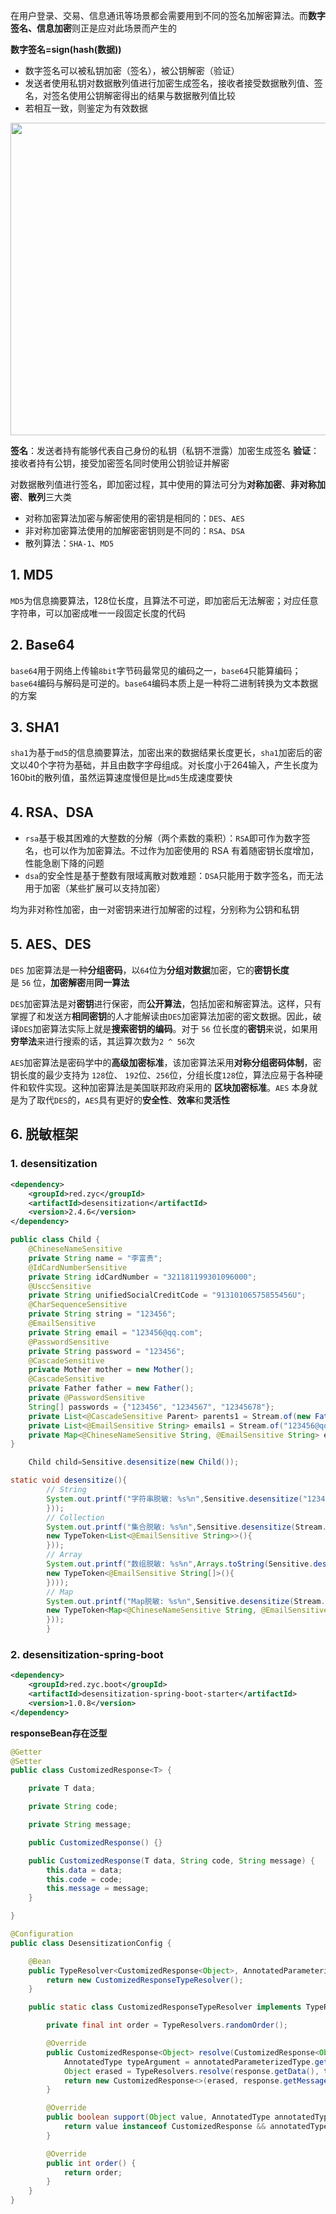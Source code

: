 在用户登录、交易、信息通讯等场景都会需要用到不同的签名加解密算法。而**数字签名、信息加密**则正是应对此场景而产生的

**数字签名=sign(hash(数据))**
- 数字签名可以被私钥加密（签名），被公钥解密（验证）
- 发送者使用私钥对数据散列值进行加密生成签名，接收者接受数据散列值、签名，对签名使用公钥解密得出的结果与数据散列值比较
- 若相互一致，则鉴定为有效数据

<img src="D:\Project\IT-notes\技术要点\img\数字签名.jpg" style="width:700px;height:500px;" />

**签名**：发送者持有能够代表自己身份的私钥（私钥不泄露）加密生成签名
**验证**：接收者持有公钥，接受加密签名同时使用公钥验证并解密

对数据散列值进行签名，即加密过程，其中使用的算法可分为**对称加密**、**非对称加密**、**散列**三大类
- 对称加密算法加密与解密使用的密钥是相同的：`DES`、`AES`
- 非对称加密算法使用的加解密密钥则是不同的：`RSA`、`DSA`
- 散列算法：`SHA-1`、`MD5`

## 1. MD5
`MD5`为信息摘要算法，128位长度，且算法不可逆，即加密后无法解密；对应任意字符串，可以加密成唯一一段固定长度的代码

## 2. Base64
`base64`用于网络上传输`8bit`字节码最常见的编码之一，`base64`只能算编码；`base64`编码与解码是可逆的。`base64`编码本质上是一种将二进制转换为文本数据的方案

## 3. SHA1
`sha1`为基于`md5`的信息摘要算法，加密出来的数据结果长度更长，`sha1`加密后的密文以40个字符为基础，并且由数字字母组成。对长度小于264输入，产生长度为160bit的散列值，虽然运算速度慢但是比`md5`生成速度要快

## 4. RSA、DSA
- `rsa`基于极其困难的大整数的分解（两个素数的乘积）：`RSA`即可作为数字签名，也可以作为加密算法。不过作为加密使用的 RSA 有着随密钥长度增加，性能急剧下降的问题
- `dsa`的安全性是基于整数有限域离散对数难题：`DSA`只能用于数字签名，而无法用于加密（某些扩展可以支持加密）

均为非对称性加密，由一对密钥来进行加解密的过程，分别称为公钥和私钥

## 5. AES、DES
`DES` 加密算法是一种**分组密码**，以`64`位为**分组对数据**加密，它的**密钥长度**是 `56` 位，**加密解密**用**同一算法**

`DES`加密算法是对**密钥**进行保密，而**公开算法**，包括加密和解密算法。这样，只有掌握了和发送方**相同密钥**的人才能解读由`DES`加密算法加密的密文数据。因此，破译`DES`加密算法实际上就是**搜索密钥的编码**。对于 `56` 位长度的**密钥**来说，如果用**穷举法**来进行搜索的话，其运算次数为`2 ^ 56`次

`AES`加密算法是密码学中的**高级加密标准**，该加密算法采用**对称分组密码体制**，密钥长度的最少支持为 `128`位、 `192`位、`256`位，分组长度`128`位，算法应易于各种硬件和软件实现。这种加密算法是美国联邦政府采用的 **区块加密标准**。`AES` 本身就是为了取代`DES`的，`AES`具有更好的**安全性**、**效率**和**灵活性**

## 6. 脱敏框架
### 1. desensitization
```xml
<dependency>
    <groupId>red.zyc</groupId>
    <artifactId>desensitization</artifactId>
    <version>2.4.6</version>
</dependency>
```

```java
public class Child {
    @ChineseNameSensitive
    private String name = "李富贵";
    @IdCardNumberSensitive
    private String idCardNumber = "321181199301096000";
    @UsccSensitive
    private String unifiedSocialCreditCode = "91310106575855456U";
    @CharSequenceSensitive
    private String string = "123456";
    @EmailSensitive
    private String email = "123456@qq.com";
    @PasswordSensitive
    private String password = "123456";
    @CascadeSensitive
    private Mother mother = new Mother();
    @CascadeSensitive
    private Father father = new Father();
    private @PasswordSensitive
    String[] passwords = {"123456", "1234567", "12345678"};
    private List<@CascadeSensitive Parent> parents1 = Stream.of(new Father(), new Mother()).collect(Collectors.toList());
    private List<@EmailSensitive String> emails1 = Stream.of("123456@qq.com", "1234567@qq.com", "1234568@qq.com").collect(Collectors.toList());
    private Map<@ChineseNameSensitive String, @EmailSensitive String> emails2 = Stream.of("张三", "李四", "小明").collect(Collectors.toMap(s -> s, s -> "123456@qq.com"));
}
```

```java
	Child child=Sensitive.desensitize(new Child());
```

```java
static void desensitize(){
        // String
        System.out.printf("字符串脱敏: %s%n",Sensitive.desensitize("123456@qq.com",new TypeToken<@EmailSensitive String>(){
        }));
        // Collection
        System.out.printf("集合脱敏: %s%n",Sensitive.desensitize(Stream.of("123456@qq.com","1234567@qq.com","1234568@qq.com").collect(Collectors.toList()),
        new TypeToken<List<@EmailSensitive String>>(){
        }));
        // Array
        System.out.printf("数组脱敏: %s%n",Arrays.toString(Sensitive.desensitize(new String[]{"123456@qq.com","1234567@qq.com","12345678@qq.com"},
        new TypeToken<@EmailSensitive String[]>(){
        })));
        // Map
        System.out.printf("Map脱敏: %s%n",Sensitive.desensitize(Stream.of("张三","李四","小明").collect(Collectors.toMap(s->s,s->"123456@qq.com")),
        new TypeToken<Map<@ChineseNameSensitive String, @EmailSensitive String>>(){
        }));
        }
```

### 2. desensitization-spring-boot
```xml
<dependency>
	<groupId>red.zyc.boot</groupId>
	<artifactId>desensitization-spring-boot-starter</artifactId>
	<version>1.0.8</version>
</dependency>
```

**responseBean存在泛型**
```java
@Getter
@Setter
public class CustomizedResponse<T> {

    private T data;

    private String code;

    private String message;

    public CustomizedResponse() {}

    public CustomizedResponse(T data, String code, String message) {
        this.data = data;
        this.code = code;
        this.message = message;
    }

}
```

```java
@Configuration
public class DesensitizationConfig {

    @Bean
    public TypeResolver<CustomizedResponse<Object>, AnnotatedParameterizedType> typeResolver() {
        return new CustomizedResponseTypeResolver();
    }

    public static class CustomizedResponseTypeResolver implements TypeResolver<CustomizedResponse<Object>, AnnotatedParameterizedType>, AopInfrastructureBean {

        private final int order = TypeResolvers.randomOrder();

        @Override
        public CustomizedResponse<Object> resolve(CustomizedResponse<Object> response, AnnotatedParameterizedType annotatedParameterizedType) {
            AnnotatedType typeArgument = annotatedParameterizedType.getAnnotatedActualTypeArguments()[0];
            Object erased = TypeResolvers.resolve(response.getData(), typeArgument);
            return new CustomizedResponse<>(erased, response.getMessage(), response.getCode());
        }

        @Override
        public boolean support(Object value, AnnotatedType annotatedType) {
            return value instanceof CustomizedResponse && annotatedType instanceof AnnotatedParameterizedType;
        }

        @Override
        public int order() {
            return order;
        }
    }
}
```

